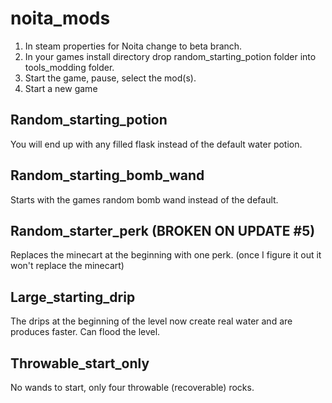 # noita_mods

1. In steam properties for Noita change to beta branch.
2. In your games install directory drop random_starting_potion folder into tools_modding folder.
3. Start the game, pause, select the mod(s).
4. Start a new game


## Random_starting_potion

You will end up with any filled flask instead of the default water potion.


## Random_starting_bomb_wand

Starts with the games random bomb wand instead of the default.


## Random_starter_perk (BROKEN ON UPDATE #5)

Replaces the minecart at the beginning with one perk.
(once I figure it out it won't replace the minecart)


## Large_starting_drip

The drips at the beginning of the level now create real water and are produces faster. Can flood the level.


## Throwable_start_only

No wands to start, only four throwable (recoverable) rocks.
